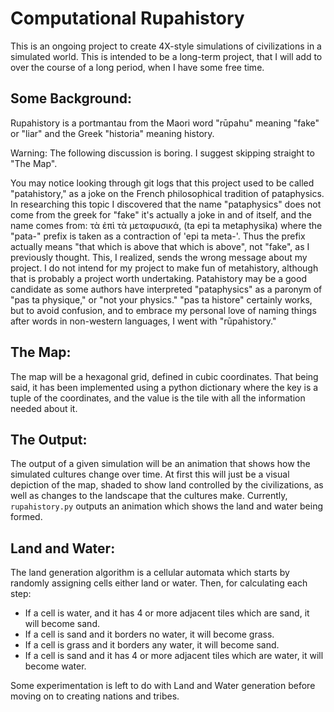 # Computational Rupahistory

This is an ongoing project to create 4X-style simulations of civilizations in a simulated world. This is intended to be a long-term project, that I will add to over the course of a long period, when I have some free time.

## Some Background:

Rupahistory is a portmantau from the Maori word "rūpahu" meaning "fake" or "liar" and the Greek "historia" meaning history.

Warning: The following discussion is boring. I suggest skipping straight to "The Map".

You may notice looking through git logs that this project used to be called "patahistory," as a joke on the French philosophical tradition of pataphysics. In researching this topic I discovered that the name "pataphysics" does not come from the greek for "fake" it's actually a joke in and of itself, and the name comes from: τὰ ἐπὶ τὰ μεταφυσικά, (ta epi ta metaphysika) where the "pata-" prefix is taken as a contraction of 'epi ta meta-'. Thus the prefix actually means "that which is above that which is above", not "fake", as I previously thought. This, I realized, sends the wrong message about my project. I do not intend for my project to make fun of metahistory, although that is probably a project worth undertaking. Patahistory may be a good candidate as some authors have interpreted "pataphysics" as a paronym of "pas ta physique," or "not your physics." "pas ta histore" certainly works, but to avoid confusion, and to embrace my personal love of naming things after words in non-western languages, I went with "rūpahistory."

## The Map:

The map will be a hexagonal grid, defined in cubic coordinates. That being said, it has been implemented using a python dictionary where the key is a tuple of the coordinates, and the value is the tile with all the information needed about it.

## The Output:

The output of a given simulation will be an animation that shows how the simulated cultures change over time. At first this will just be a visual depiction of the map, shaded to show land controlled by the civilizations, as well as changes to the landscape that the cultures make. Currently, `rupahistory.py` outputs an animation which shows the land and water being formed.

## Land and Water:

The land generation algorithm is a cellular automata which starts by randomly assigning cells either land or water. Then, for calculating each step:

- If a cell is water, and it has 4 or more adjacent tiles which are sand, it will become sand.
- If a cell is sand and it borders no water, it will become grass.
- If a cell is grass and it borders any water, it will become sand.
- If a cell is sand and it has 4 or more adjacent tiles which are water, it will become water.

Some experimentation is left to do with Land and Water generation before moving on to creating nations and tribes.